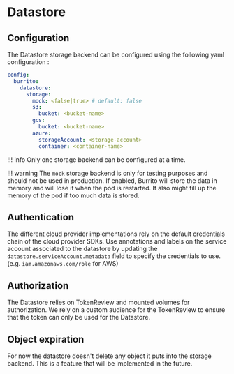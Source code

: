 # Datastore

## Configuration

The Datastore storage backend can be configured using the following yaml configuration :

```yaml
config:
  burrito:
    datastore:
      storage:
        mock: <false|true> # default: false
        s3:
          bucket: <bucket-name>
        gcs:
          bucket: <bucket-name>
        azure:
          storageAccount: <storage-account>
          container: <container-name>
```

!!! info
    Only one storage backend can be configured at a time.

!!! warning
    The `mock` storage backend is only for testing purposes and should not be used in production. If enabled, Burrito will store the data in memory and will lose it when the pod is restarted. It also might fill up the memory of the pod if too much data is stored.

## Authentication

The different cloud provider implementations rely on the default credentials chain of the cloud provider SDKs. Use annotations and labels on the service account associated to the datastore by updating the `datastore.serviceAccount.metadata` field to specify the credentials to use. (e.g. `iam.amazonaws.com/role` for AWS)

## Authorization

The Datastore relies on TokenReview and mounted volumes for authorization. We rely on a custom audience for the TokenReview to ensure that the token can only be used for the Datastore.

## Object expiration

For now the datastore doesn't delete any object it puts into the storage backend. This is a feature that will be implemented in the future.

